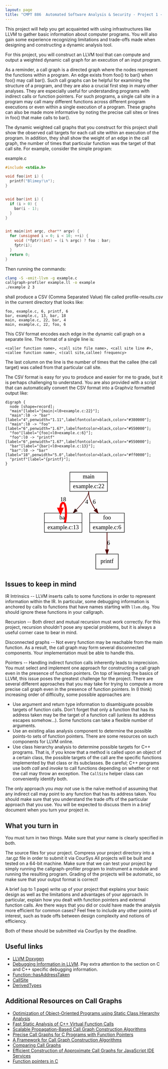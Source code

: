 ```yaml
---
layout: page
title: "CMPT 886  Automated Software Analysis & Security - Project 1 - Weighted Call Graphs"
---
```


This project will help you get acquainted with using infrastructures like LLVM to gather basic information about computer programs. You will also gain some experience recognizing limitations and trade-offs made when designing and constructing a dynamic analysis tool.

For this project, you will construct an LLVM tool that can compute and output a weighted dynamic call graph for an execution of an input program.

As a reminder, a call graph is a directed graph where the nodes represent the functions within a program. An edge exists from foo() to bar() when foo() may call bar(). Such call graphs can be helpful for examining the structure of a program, and they are also a crucial first step in many other analyses. They are especially useful for understanding programs with indirect calls or function pointers. For such programs, a single call site in a program may call many different functions across different program executions or even within a single execution of a program. These graphs can also be made more informative by noting the precise call sites or lines in foo() that make calls to bar().

The dynamic weighted call graphs that you construct for this project shall show the observed call targets for each call site within an execution of the program. In addition, they shall show the weight of an edge in the call graph, the number of times that particular function was the target of that call site. For example, consider the simple program:

example.c

```cpp
#include <stdio.h>

void foo(int i) {
  printf("Blimey!\n");
}


void bar(int i) {
  if (i > 0) {
    bar(i - 1);
  }
}


int main(int argc, char** argv) {
  for (unsigned i = 0; i < 10; ++i) {
    void (*fptr)(int) = (i % argc) ? foo : bar;
    fptr(i);
  }
  return 0;
}
```

Then running the commands:

```bash
clang -S -emit-llvm -g example.c
callgraph-profiler example.ll -o example
./example 2 3
```

shall produce a CSV (Comma Separated Value) file called profile-results.csv in the current directory that looks like:

```
foo, example.c, 6, printf, 6
bar, example.c, 13, bar, 18
main, example.c, 22, bar, 4
main, example.c, 22, foo, 6
```

This CSV format encodes each edge in the dynamic call graph on a separate line. The format of a single line is:

```
<caller function name>, <call site file name>, <call site line #>, <callee function name>, <(call site,callee) frequency>
```

The last column on the line is the number of times that the callee (the call target) was called from that particular call site.

The CSV format is easy for you to produce and easier for me to grade, but it is perhaps challenging to understand. You are also provided with a script that can automatically convert the CSV format into a Graphviz formatted output like:

```
digraph {
  node [shape=record];
  "main"[label="{main|<l0>example.c:22}"];
  "main":l0 -> "bar" [label="4",penwidth="1.11",labelfontcolor=black,color="#380000"];
  "main":l0 -> "foo" [label="6",penwidth="1.67",labelfontcolor=black,color="#550000"];
  "foo"[label="{foo|<l0>example.c:6}"];
  "foo":l0 -> "printf" [label="6",penwidth="1.67",labelfontcolor=black,color="#550000"];
  "bar"[label="{bar|<l0>example.c:13}"];
  "bar":l0 -> "bar" [label="18",penwidth="5.0",labelfontcolor=black,color="#ff0000"];
  "printf"[label="{printf}"];
}
```


<svg style="display: block;margin:auto;" width="200pt" height="241pt" viewBox="0.00 0.00 199.50 241.00" xmlns="http://www.w3.org/2000/svg" xmlns:xlink="http://www.w3.org/1999/xlink">
<g id="graph0" class="graph" transform="scale(1 1) rotate(0) translate(4 237)">
<title>%3</title>
<!-- printf -->
<g id="node1" class="node"><title>printf</title>
<polygon fill="none" stroke="black" points="123,-0.5 123,-36.5 177,-36.5 177,-0.5 123,-0.5"></polygon>
<text text-anchor="middle" x="150" y="-14.8" font-family="Times,serif" font-size="14.00">printf</text>
</g>
<!-- main -->
<g id="node2" class="node"><title>main</title>
<polygon fill="none" stroke="black" points="61,-186.5 61,-232.5 151,-232.5 151,-186.5 61,-186.5"></polygon>
<text text-anchor="middle" x="106" y="-217.3" font-family="Times,serif" font-size="14.00">main</text>
<polyline fill="none" stroke="black" points="61,-209.5 151,-209.5 "></polyline>
<text text-anchor="middle" x="106" y="-194.3" font-family="Times,serif" font-size="14.00">example.c:22</text>
</g>
<!-- bar -->
<g id="node3" class="node"><title>bar</title>
<polygon fill="none" stroke="black" points="0,-88.5 0,-134.5 90,-134.5 90,-88.5 0,-88.5"></polygon>
<text text-anchor="middle" x="45" y="-119.3" font-family="Times,serif" font-size="14.00">bar</text>
<polyline fill="none" stroke="black" points="0,-111.5 90,-111.5 "></polyline>
<text text-anchor="middle" x="45" y="-96.3" font-family="Times,serif" font-size="14.00">example.c:13</text>
</g>
<!-- main&#45;&gt;bar -->
<g id="edge1" class="edge"><title>main:l0-&gt;bar</title>
<path fill="none" stroke="#380000" stroke-width="1.11111" d="M106,-186C106,-175.597 91.3472,-157.736 76.4046,-142.226"></path>
<polygon fill="#380000" stroke="#380000" stroke-width="1.11111" points="78.6276,-139.496 69.1088,-134.844 73.6489,-144.417 78.6276,-139.496"></polygon>
<text text-anchor="middle" x="101.5" y="-156.8" font-family="Times,serif" font-size="14.00">4</text>
</g>
<!-- foo -->
<g id="node4" class="node"><title>foo</title>
<polygon fill="none" stroke="black" points="108.5,-88.5 108.5,-134.5 191.5,-134.5 191.5,-88.5 108.5,-88.5"></polygon>
<text text-anchor="middle" x="150" y="-119.3" font-family="Times,serif" font-size="14.00">foo</text>
<polyline fill="none" stroke="black" points="108.5,-111.5 191.5,-111.5 "></polyline>
<text text-anchor="middle" x="150" y="-96.3" font-family="Times,serif" font-size="14.00">example.c:6</text>
</g>
<!-- main&#45;&gt;foo -->
<g id="edge2" class="edge"><title>main:l0-&gt;foo</title>
<path fill="none" stroke="#550000" stroke-width="1.66667" d="M106,-186C106,-170.412 113.376,-155.268 122.087,-142.817"></path>
<polygon fill="#550000" stroke="#550000" stroke-width="1.66667" points="125.019,-144.742 128.258,-134.654 119.435,-140.521 125.019,-144.742"></polygon>
<text text-anchor="middle" x="119.5" y="-156.8" font-family="Times,serif" font-size="14.00">6</text>
</g>
<!-- bar&#45;&gt;bar -->
<g id="edge3" class="edge"><title>bar:l0-&gt;bar</title>
<path fill="none" stroke="#ff0000" stroke-width="5" d="M49.3073,-111.712C53.6428,-130.999 52.207,-159 45,-159 41.1086,-159 38.8998,-153.08 38.3735,-145.08"></path>
<polygon fill="#ff0000" stroke="#ff0000" stroke-width="5" points="42.7497,-145.028 38.5285,-134.962 34.0007,-144.894 42.7497,-145.028"></polygon>
<text text-anchor="middle" x="45" y="-162.8" font-family="Times,serif" font-size="14.00">18</text>
</g>
<!-- foo&#45;&gt;printf -->
<g id="edge4" class="edge"><title>foo:l0-&gt;printf</title>
<path fill="none" stroke="#550000" stroke-width="1.66667" d="M150,-88C150,-74.4789 150,-59.4566 150,-46.9335"></path>
<polygon fill="#550000" stroke="#550000" stroke-width="1.66667" points="153.5,-46.6722 150,-36.6722 146.5,-46.6723 153.5,-46.6722"></polygon>
<text text-anchor="middle" x="153.5" y="-58.8" font-family="Times,serif" font-size="14.00">6</text>
</g>
</g>
</svg>
 
## Issues to keep in mind
IR Intrinsics -- LLVM inserts calls to some functions in order to represent
information within the IR.
In particular, some debugging information is anchored by calls to functions
that have names starting with `llvm.dbg`.
You should ignore these functions in your callgraph.

Recursion -- Both direct and mutual recursion must work correctly.
For this project, recursion shouldn't pose any special problems, but it is
always a useful corner case to bear in mind.

Disconnected graphs -- Not every function may be reachable from the main
function.
As a result, the call graph may form several disconnected components.
Your implementation must be able to handle this.

Pointers -- Handling indirect function calls inherently leads to imprecision.
You must select and implement one approach for constructing a call graph even
in the presence of function pointers.
On top of learning the basics of LLVM, this issue poses the greatest challenge
for the project.
There are several different approaches that you may take for trying to compute
a more precise call graph even in the presence of function pointers.
In (I think) increasing order of difficulty, some possible approaches are:

* Use argument and return type information to disambiguate possible targets of 
  function calls.
  Don't forget that only a function that has its address taken may be the
  target of a function call (unless its address escapes somehow...).
  Some functions can take a flexible number of arguments.
* Use an existing alias analysis component to determine the possible points-to
  sets of function pointers.
  There are some resources on such components for LLVM online.
* Use class hierarchy analysis to determine possible targets for C++ programs.
  That is, if you know that a method is called upon an object of a certain
  class, the possible targets of the call are the specific functions implemented
  by that class or its subclasses.
  Be careful; C++ programs use both *call* and *invoke* to call functions
  depending on whether or not the call may throw an exception.
  The `CallSite` helper class can conveniently identify both.

The only approach you *may not* use is the naïve method of assuming that any
indirect call may point to any function that has its address taken.
You should make sure that you understand the trade offs of the particular
approach that you use.
You will be expected to discuss them in a *brief* document when you turn your
project in.


## What you turn in
You must turn in two things. Make sure that your name is clearly specified in both.

The source files for your project. Compress your project directory into a .tar.gz file in order to submit it via CourSys All projects will be built and tested on a 64-bit machine. Make sure that we can test your project by simply running the callgraph-profiler program to instrument a module and running the resulting program. Grading of the projects will be automatic, so make sure that your output format is correct!

A brief (up to 1 page) write up of your project that explains your basic design as well as the limitations and advantages of your approach. In particular, explain how you dealt with function pointers and external function calls. Are there ways that you did or could have made the analysis more efficient for common cases? Feel free to include any other points of interest, such as trade offs between design complexity and notions of efficiency.

Both of these should be submitted via CourSys by the deadline.


## Useful links

* [LLVM Doxygen](http://llvm.org/docs/doxygen/html/)
* [Debugging Information in LLVM](http://llvm.org/docs/SourceLevelDebugging.html).
  Pay extra attention to the section on C and C++ specific debugging information.
* [Function::hasAddressTaken](http://llvm.org/docs/doxygen/html/classllvm_1_1Function.html#aafc2232f97cd2d2fae9b4f5bda77a363)
* [CallSite](http://llvm.org/docs/doxygen/html/CallSite_8h_source.html)
* [DerivedTypes](http://llvm.org/docs/doxygen/html/DerivedTypes_8h_source.html)


## Additional Resources on Call Graphs

* [Optimization of Object-Oriented Programs using Static Class Hierarchy Analysis](ftp://ftp.cs.washington.edu/pub/chambers/hierarchy.ps.Z)
* [Fast Static Analysis of C++ Virtual Function Calls](http://www.cs.cornell.edu/courses/cs711/2005fa/papers/bs-oopsla96.pdf)
* [Scalable Propagation-Based Call Graph Construction Algorithms](http://web.cs.ucla.edu/~palsberg/paper/oopsla00.pdf)
* [Precise Call Graphs for C Programs with Function Pointers](http://www.cs.rpi.edu/~milanova/docs/paper_kluw.pdf)
* [A Framework for Call Graph Construction Algorithms](http://www.cs.washington.edu/research/projects/cecil/pubs/cgc-toplas.pdf)
* [Comparing Call Graphs](https://plg.uwaterloo.ca/~olhotak/pubs/paste07.pdf)
* [Efficient Construction of Approximate Call Graphs for JavaScript IDE Services](http://www.franktip.org/pubs/icse2013approximate.pdf)
* [Function pointers in C](http://blog.frama-c.com/index.php?post/2013/08/24/Function-pointers-in-C)



